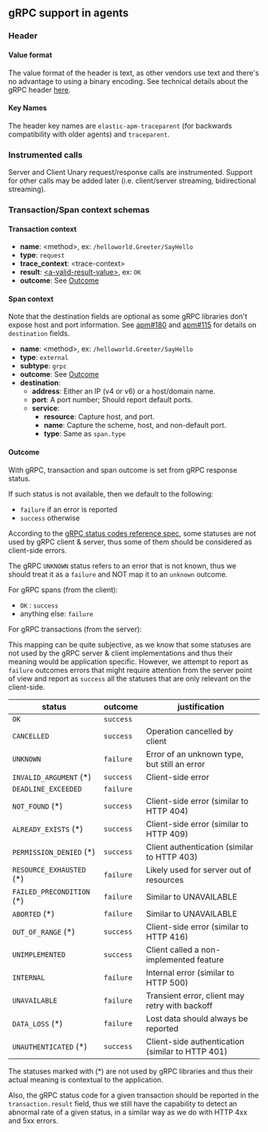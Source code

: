 ## gRPC support in agents

### Header

#### Value format
The value format of the header is text, as other vendors use text and there's no advantage to using a binary encoding. See technical details about the gRPC header [here](https://github.com/grpc/grpc/blob/master/doc/PROTOCOL-HTTP2.md#requests).

#### Key Names
The header key names are `elastic-apm-traceparent` (for backwards compatibility with older agents) and `traceparent`.

### Instrumented calls
Server and Client Unary request/response calls are instrumented. Support for other calls may be added later (i.e. client/server streaming, bidirectional streaming).

### Transaction/Span context schemas

#### Transaction context

* **name**: \<method\>, ex: `/helloworld.Greeter/SayHello`
* **type**: `request`
* **trace_context**: \<trace-context\>
* **result**: [\<a-valid-result-value\>](https://github.com/grpc/grpc/blob/master/doc/statuscodes.md#status-codes-and-their-use-in-grpc), ex: `OK`
* **outcome**: See [Outcome](#outcome)

#### Span context

Note that the destination fields are optional as some gRPC libraries don't expose host and port information.
See [apm#180](https://github.com/elastic/apm/issues/180) and [apm#115](https://github.com/elastic/apm/issues/115) for details on `destination` fields.

* **name**: \<method\>, ex: `/helloworld.Greeter/SayHello`
* **type**: `external`
* **subtype**: `grpc`
* **outcome**: See [Outcome](#outcome)
* **destination**:
  * **address**: Either an IP (v4 or v6) or a host/domain name.
  * **port**: A port number; Should report default ports.
  * **service**:
    * **resource**: Capture host, and port.
    * **name**: Capture the scheme, host, and non-default port.
    * **type**: Same as `span.type`

#### Outcome

With gRPC, transaction and span outcome is set from gRPC response status.

If such status is not available, then we default to the following:

- `failure` if an error is reported
- `success` otherwise

According to the [gRPC status codes reference spec](https://github.com/grpc/grpc/blob/master/doc/statuscodes.md), some
statuses are not used by gRPC client & server, thus some of them should be considered as client-side errors.

The gRPC `UNKNOWN` status refers to an error that is not known, thus we should treat it as a `failure` and NOT map it to
an `unknown` outcome.

For gRPC spans (from the client):

- `OK` : `success`
- anything else: `failure`

For gRPC transactions (from the server):

This mapping can be quite subjective, as we know that some statuses are not used by the gRPC server & client 
implementations and thus their meaning would be application specific. However, we attempt to report as `failure`
outcomes errors that might require attention from the server point of view and report as `success` all the statuses
that are only relevant on the client-side.

| status                    | outcome   | justification                                    |
| ------------------------- | --------- | ------------------------------------------------ |
| `OK`                      | `success` |                                                  |
| `CANCELLED`               | `success` | Operation cancelled by client                    |
| `UNKNOWN`                 | `failure` | Error of an unknown type, but still an error     |
| `INVALID_ARGUMENT` (*)    | `success` | Client-side error                                |
| `DEADLINE_EXCEEDED`       | `failure` |                                                  |
| `NOT_FOUND` (*)           | `success` | Client-side error (similar to HTTP 404)          |
| `ALREADY_EXISTS` (*)      | `success` | Client-side error (similar to HTTP 409)          |
| `PERMISSION_DENIED` (*)   | `success` | Client authentication (similar to HTTP 403)      |
| `RESOURCE_EXHAUSTED` (*)  | `failure` | Likely used for server out of resources          |
| `FAILED_PRECONDITION` (*) | `failure` | Similar to UNAVAILABLE                           |
| `ABORTED` (*)             | `failure` | Similar to UNAVAILABLE                           |
| `OUT_OF_RANGE` (*)        | `success` | Client-side error (similar to HTTP 416)          |
| `UNIMPLEMENTED`           | `success` | Client called a non-implemented feature          |
| `INTERNAL`                | `failure` | Internal error (similar to HTTP 500)             |
| `UNAVAILABLE`             | `failure` | Transient error, client may retry with backoff   |
| `DATA_LOSS` (*)           | `failure` | Lost data should always be reported              |
| `UNAUTHENTICATED` (*)     | `success` | Client-side authentication (similar to HTTP 401) |

The statuses marked with (*) are not used by gRPC libraries and thus their actual meaning is contextual to the
application.

Also, the gRPC status code for a given transaction should be reported in the `transaction.result` field, thus we still have the
capability to detect an abnormal rate of a given status, in a similar way as we do with HTTP 4xx and 5xx errors.
